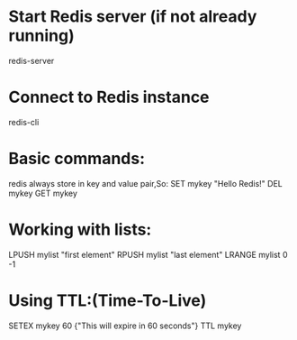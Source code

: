 # Start Redis server (if not already running)
redis-server


# Connect to Redis instance
redis-cli

# Basic commands:
redis always store  in key and value pair,So:
SET mykey "Hello Redis!"
DEL mykey
GET mykey


# Working with lists:
LPUSH mylist "first element"
RPUSH mylist "last element"
LRANGE mylist 0 -1


# Using TTL:(Time-To-Live)
SETEX mykey 60 {"This will expire in 60 seconds"}
TTL mykey